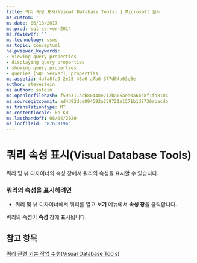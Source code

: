 ```yaml
---
title: 쿼리 속성 표시(Visual Database Tools) | Microsoft 문서
ms.custom: ''
ms.date: 06/13/2017
ms.prod: sql-server-2014
ms.reviewer: ''
ms.technology: ssms
ms.topic: conceptual
helpviewer_keywords:
- viewing query properties
- displaying query properties
- showing query properties
- queries [SQL Server], properties
ms.assetid: 4a7a8fa9-2e25-40a0-a7b6-377d04a03e5e
author: stevestein
ms.author: sstein
ms.openlocfilehash: f59a311acb80448e712ba05aea0a6bd8f1fa8104
ms.sourcegitcommit: ad4d92dce894592a259721a1571b1d8736abacdb
ms.translationtype: MT
ms.contentlocale: ko-KR
ms.lasthandoff: 08/04/2020
ms.locfileid: "87639196"
---
```

# <a name="show-query-properties-visual-database-tools"></a>쿼리 속성 표시(Visual Database Tools)
  쿼리 및 뷰 디자이너의 속성 창에서 쿼리의 속성을 표시할 수 있습니다.  
  
### <a name="to-display-properties-for-a-query"></a>쿼리의 속성을 표시하려면  
  
-   쿼리 및 뷰 디자이너에서 쿼리를 열고 **보기** 메뉴에서 **속성 창**을 클릭합니다.  
  
 쿼리의 속성이 **속성** 창에 표시됩니다.  
  
## <a name="see-also"></a>참고 항목  
 [쿼리 관련 기본 작업 수행&#40;Visual Database Tools&#41;](visual-database-tools.md)  
  
  
